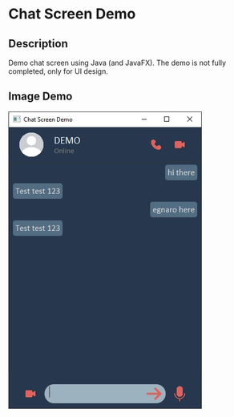 # Chat Screen Demo

## Description

Demo chat screen using Java (and JavaFX). 
The demo is not fully completed, only for UI design.

## Image Demo

![Demo](./demo.jpg)
